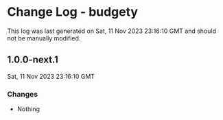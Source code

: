 # Change Log - budgety

This log was last generated on Sat, 11 Nov 2023 23:16:10 GMT and should not be manually modified.

<!-- Start content -->

## 1.0.0-next.1

Sat, 11 Nov 2023 23:16:10 GMT

### Changes

- Nothing
